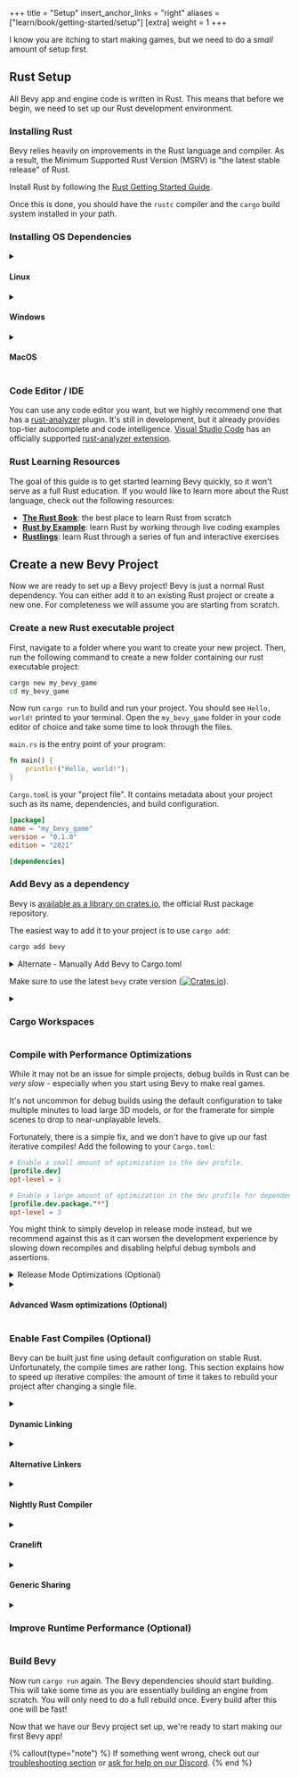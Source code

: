 +++
title = "Setup"
insert_anchor_links = "right"
aliases = ["learn/book/getting-started/setup"]
[extra]
weight = 1
+++

I know you are itching to start making games, but we need to do a _small_ amount of setup first.

## Rust Setup

All Bevy app and engine code is written in Rust. This means that before we begin, we need to set up our Rust development environment.

### Installing Rust

Bevy relies heavily on improvements in the Rust language and compiler.
As a result, the Minimum Supported Rust Version (MSRV) is "the latest stable release" of Rust.

Install Rust by following the [Rust Getting Started Guide](https://www.rust-lang.org/learn/get-started).

Once this is done, you should have the ```rustc``` compiler and the ```cargo``` build system installed in your path.

### Installing OS Dependencies

<details>
  <summary>

  #### Linux
  </summary>

  Follow the instructions at [Linux Dependencies](https://github.com/bevyengine/bevy/blob/latest/docs/linux_dependencies.md)
</details>

<details>
  <summary>

  #### Windows
  </summary>

  * Run the [Visual Studio C++ Build Tools installer](https://visualstudio.microsoft.com/visual-cpp-build-tools/)
  * For easy setup, select the ```Desktop development with C++``` workload in the installer.
  * For a minimal setup, follow these steps:
      1. In the installer, navigate to `Individual components`
      2. Select the latest `MSVC` for your architecture and version of Windows
      3. Select the latest `Windows SDK` for your version of Windows
      4. Select the `C++ CMake tools` for Windows component
      5. Install the components
</details>

<details>
  <summary>

  #### MacOS
  </summary>

  Install the Xcode command line tools with `xcode-select --install` or the [Xcode app](https://apps.apple.com/en/app/xcode/id497799835)
</details>

### Code Editor / IDE

You can use any code editor you want, but we highly recommend one that has a [rust-analyzer](https://github.com/rust-lang/rust-analyzer) plugin. It's still in development, but it already provides top-tier autocomplete and code intelligence. [Visual Studio Code](https://code.visualstudio.com/) has an officially supported [rust-analyzer extension](https://marketplace.visualstudio.com/items?itemName=rust-lang.rust-analyzer).

### Rust Learning Resources

The goal of this guide is to get started learning Bevy quickly, so it won't serve as a full Rust education. If you would like to learn more about the Rust language, check out the following resources:

* [**The Rust Book**](https://doc.rust-lang.org/book/): the best place to learn Rust from scratch
* [**Rust by Example**](https://doc.rust-lang.org/rust-by-example/): learn Rust by working through live coding examples
* [**Rustlings**](https://github.com/rust-lang/rustlings): learn Rust through a series of fun and interactive exercises

## Create a new Bevy Project

Now we are ready to set up a Bevy project! Bevy is just a normal Rust dependency. You can either add it to an existing Rust project or create a new one. For completeness we will assume you are starting from scratch.

### Create a new Rust executable project

First, navigate to a folder where you want to create your new project. Then, run the following command to create a new folder containing our rust executable project:

```sh
cargo new my_bevy_game
cd my_bevy_game
```

Now run ```cargo run``` to build and run your project. You should see ```Hello, world!``` printed to your terminal. Open the ```my_bevy_game``` folder in your code editor of choice and take some time to look through the files.

```main.rs``` is the entry point of your program:

```rs
fn main() {
    println!("Hello, world!");
}
```

```Cargo.toml``` is your "project file". It contains metadata about your project such as its name, dependencies, and build configuration.

```toml
[package]
name = "my_bevy_game"
version = "0.1.0"
edition = "2021"

[dependencies]
```

### Add Bevy as a dependency

Bevy is [available as a library on crates.io](https://crates.io/crates/bevy), the official Rust package repository.

The easiest way to add it to your project is to use `cargo add`:

```sh
cargo add bevy
```

<details>
  <summary>Alternate - Manually Add Bevy to Cargo.toml</summary>
  You can also manually add it to your project's Cargo.toml like this:

  ```toml
  [package]
  name = "my_bevy_game"
  version = "0.1.0"
  edition = "2021" # this needs to be 2021, or you need to set "resolver=2"

  [dependencies]
  bevy = "0.16" # make sure this is the latest version
  ```
</details>

Make sure to use the latest `bevy` crate version ([![Crates.io](https://img.shields.io/crates/v/bevy.svg)](https://crates.io/crates/bevy)).

<details>
  <summary>

  ### Cargo Workspaces
  </summary>

  If you are using [Cargo Workspaces](https://doc.rust-lang.org/book/ch14-03-cargo-workspaces.html), you will also need to add the resolver to your Cargo.toml file in the root directory:

  ```toml
  [workspace]
  resolver = "2" # Important! wgpu/Bevy needs this!
  ```
</details>

### Compile with Performance Optimizations

While it may not be an issue for simple projects, debug builds in Rust can be _very slow_ - especially when you start using Bevy to make real games.

It's not uncommon for debug builds using the default configuration to take multiple minutes to load large 3D models, or for the framerate for simple scenes to drop to near-unplayable levels.

Fortunately, there is a simple fix, and we don't have to give up our fast iterative compiles! Add the following to your `Cargo.toml`:

```toml
# Enable a small amount of optimization in the dev profile.
[profile.dev]
opt-level = 1

# Enable a large amount of optimization in the dev profile for dependencies.
[profile.dev.package."*"]
opt-level = 3
```

You might think to simply develop in release mode instead, but we recommend against this as it can worsen the development experience by slowing down recompiles and disabling helpful debug symbols and assertions.

<details>
  <summary>Release Mode Optimizations (Optional)</summary>

  In fact, you may want to trade even more compile time for performance in release mode by adding the following to your `Cargo.toml`:

  ```toml
  # Enable more optimization in the release profile at the cost of compile time.
  [profile.release]
  # Compile the entire crate as one unit.
  # Slows compile times, marginal improvements.
  codegen-units = 1
  # Do a second optimization pass over the entire program, including dependencies.
  # Slows compile times, marginal improvements.
  lto = "thin"

  # Optimize for size in the wasm-release profile to reduce load times and bandwidth usage on web.
  [profile.wasm-release]
  # Default to release profile values.
  inherits = "release"
  # Optimize with size in mind (also try "z", sometimes it is better).
  # Slightly slows compile times, great improvements to file size and runtime performance.
  opt-level = "s"
  # Strip all debugging information from the binary to slightly reduce file size.
  strip = "debuginfo"
  ```

  When releasing for web, you can pass `--profile wasm-release` to `cargo` instead of `--release`.
</details>

<details>
  <summary>

  #### Advanced Wasm optimizations (Optional)
  </summary>

  [Binaryen](https://github.com/WebAssembly/binaryen) is a Wasm compiler toolchain
  that provides a `wasm-opt` CLI tool for making `.wasm` files smaller and faster:

  ```sh
  wasm-opt -Os --output output.wasm input.wasm
  ```

  Note that `wasm-opt` runs very slowly, but it can make a _big_ difference, especially
  in combination with the optimizations from the previous section.

  See the following for more information on optimizing Wasm:

  - <https://rustwasm.github.io/book/reference/code-size.html>
  - <https://rustwasm.github.io/docs/wasm-bindgen/reference/optimize-size.html>
  - <https://rustwasm.github.io/book/game-of-life/code-size.html>
</details>

### Enable Fast Compiles (Optional)

Bevy can be built just fine using default configuration on stable Rust.
Unfortunately, the compile times are rather long.
This section explains how to speed up iterative compiles: the amount of time it takes to rebuild your project after changing a single file.

<details>
  <summary>

  #### Dynamic Linking
  </summary>

  This is the most impactful compilation time decrease!
  You can compile `bevy` as dynamic library, preventing it from having to be statically linked each time you rebuild your project. You can enable this with the `dynamic_linking` feature flag.

  ```sh
  cargo run --features bevy/dynamic_linking
  ```

  If you don't want to add the `--features bevy/dynamic_linking` to each run, this flag can permanently be set with this command (edits `Cargo.toml` for you):

  ```sh
  cargo add bevy -F dynamic_linking
  ```

  {% callout(type="warning") %}
  On Windows you must also enable the [performance optimizations](#compile-with-performance-optimizations) or you will get a ["too many exported symbols"](https://github.com/bevyengine/bevy/issues/1110#issuecomment-1312926923) error.

  In order to run `cargo test --doc`, you must also add the path returned by `rustc --print target-libdir` to your `PATH` environment variable.
  {% end %}

  {% callout(type="note") %}
  Shipping your game with dynamic linking enabled is not recommended because it requires you to include `libbevy_dylib` alongside your game, it prevents certain optimizations, and can increase the size of your game.
  If you remove the `dynamic_linking` feature, your game executable can run standalone.
  {% end %}
</details>

<details>
  <summary>

  #### Alternative Linkers
  </summary>

  The Rust compiler spends a lot of time in the final "link" step, especially with a massive library like Bevy.
  `lld` is _much faster_ at linking than the default Rust linker.
  To install LLD, find your OS below and run the given command.

  <details>
    <summary>LLD Installation</summary>

  * **Ubuntu**: `sudo apt-get install lld clang`
  * **Fedora**: `sudo dnf install lld clang`
  * **Arch**: `sudo pacman -S lld clang`
  * **Windows**: Ensure you have the latest [cargo-binutils](https://github.com/rust-embedded/cargo-binutils) as this lets commands like `cargo run` use the LLD linker automatically.

    ```sh
    cargo install -f cargo-binutils
    rustup component add llvm-tools-preview
    ```

  * **MacOS**: On MacOS, the default system linker `ld-prime` is faster than LLD.

  </details>

  Then, add one of the following to your Cargo config at `/path/to/project/.cargo/config.toml` (where `/path/to/project` is the directory which contains `Cargo.toml`) depending on your OS:

  ```toml
  # for Linux
  [target.x86_64-unknown-linux-gnu]
  linker = "clang"
  rustflags = ["-C", "link-arg=-fuse-ld=lld"]

  # for Windows
  [target.x86_64-pc-windows-msvc]
  linker = "rust-lld.exe"
  ```

  <details>
    <summary>Alternative - Mold</summary>

  Mold is _up to 5× (five times!) faster_ than LLD, but with a few caveats like limited platform support and occasional stability issues.  To install mold, find your OS below and run the given command:

  * **Ubuntu**: `sudo apt-get install mold clang`
  * **Fedora**: `sudo dnf install mold clang`
  * **Arch**: `sudo pacman -S mold clang`
  * **Windows**: Support not planned; [See this tracking issue](https://github.com/rui314/mold/issues/1069#issuecomment-1653436823) for more information.
  * **MacOS**: Available as [sold](https://github.com/bluewhalesystems/sold), but this is unnecessary since the default linker is just as fast.

  You will also need to add the following to your Cargo config at `/path/to/project/.cargo/config.toml`:

  ```toml
  [target.x86_64-unknown-linux-gnu]
  linker = "clang"
  rustflags = ["-C", "link-arg=-fuse-ld=/usr/bin/mold"]
  ```

  {% callout(type="note") %}
  Disabling `bevy/dynamic_linking` may improve Mold's performance.
  <sup>[citation needed]</sup>
  {% end %}

  </details>
</details>

<details>
  <summary>
  
  #### Nightly Rust Compiler
  </summary>

  This gives access to the latest performance improvements and "unstable" optimizations, including [generic sharing](#generic-sharing) below.

  Create a ```rust-toolchain.toml``` file in the root of your project, next to ```Cargo.toml```.

  ```toml
  [toolchain]
  channel = "nightly"
  ```

  For more information, see [The rustup book: Overrides](https://rust-lang.github.io/rustup/overrides.html#the-toolchain-file).
</details>

<details>
  <summary>
  
  #### Cranelift
  </summary>

  This uses a new nightly-only codegen that is about 30% faster at compiling than LLVM. 
  It currently works best on Linux.

  To install cranelift, run the following.
  ```
  rustup component add rustc-codegen-cranelift-preview --toolchain nightly
  ```

  To activate it for your project, add the following to your `.cargo/config.toml`.
  ```toml
  [unstable]
  codegen-backend = true

  [profile.dev]
  codegen-backend = "cranelift"

  [profile.dev.package."*"]
  codegen-backend = "llvm"
  ```

  This enables faster compiles for your binary, but builds Bevy and other dependencies with the more-optimized LLVM backend. See the [cranelift setup guide](https://github.com/rust-lang/rustc_codegen_cranelift#download-using-rustup) for
  details on other ways in which cranelift can be enabled. The installation process for Windows is a bit more involved. Consult the linked documentation for help.
  MacOS builds can currently crash on Bevy applications, so you should still wait a bit before using cranelift on that system.

  While cranelift is very fast to compile, the generated binaries are not optimized for speed. Additionally, it is generally still immature, so you may run into issues with it. 
  Notably, Wasm builds do not work yet.

  When shipping your game, you should still compile it with LLVM.
</details>

<details>
  <summary>

  #### Generic Sharing
  </summary>

  Allows crates to share monomorphized generic code instead of duplicating it.
  In some cases this allows us to "precompile" generic code so it doesn't affect iterative compiles.
  This is currently only available on nightly Rust ([see above](#nightly-rust-compiler)).

  ##### Generic sharing setup

  See [this file](https://github.com/bevyengine/bevy/blob/latest/.cargo/config_fast_builds.toml) for a more comprehensive, cross-platform example.

  ```toml
  # /path/to/project/.cargo/config.toml
  [target.x86_64-unknown-linux-gnu]
  rustflags = [
    # (Nightly) Make the current crate share its generic instantiations
    "-Zshare-generics=y",
  ]
  ```
</details>

<details>
  <summary>
  
  ### Improve Runtime Performance (Optional)
  </summary>

  Bevy's dependencies do a lot of trace logging that is not relevant for an end user. 
  To improve your runtime performance, you can add the following to the `[dependencies]` section of your Cargo.toml. 
  It will disable detailed log levels on compile time so that they do not need to be filtered out while your app is running.

  ```toml
  log = { version = "*", features = ["max_level_debug", "release_max_level_warn"] }
  ```
</details>

### Build Bevy

Now run `cargo run` again. The Bevy dependencies should start building. This will take some time as you are essentially building an engine from scratch. You will only need to do a full rebuild once. Every build after this one will be fast!

Now that we have our Bevy project set up, we're ready to start making our first Bevy app!

{% callout(type="note") %}
If something went wrong, check out our [troubleshooting section](/learn/quick-start/troubleshooting/) or [ask for help on our Discord](https://discord.gg/bevy).
{% end %}
